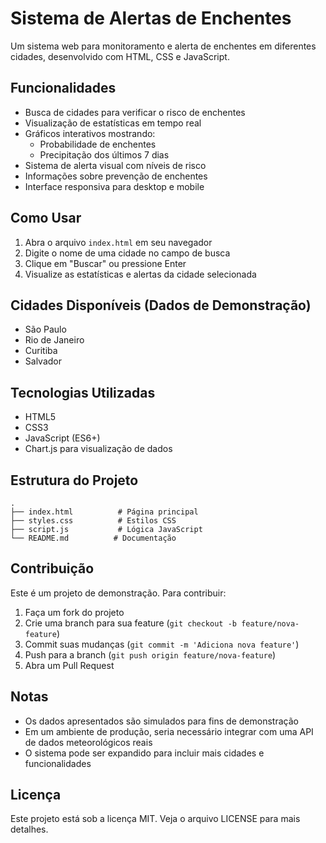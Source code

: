 # Sistema de Alertas de Enchentes

Um sistema web para monitoramento e alerta de enchentes em diferentes cidades, desenvolvido com HTML, CSS e JavaScript.

## Funcionalidades

- Busca de cidades para verificar o risco de enchentes
- Visualização de estatísticas em tempo real
- Gráficos interativos mostrando:
  - Probabilidade de enchentes
  - Precipitação dos últimos 7 dias
- Sistema de alerta visual com níveis de risco
- Informações sobre prevenção de enchentes
- Interface responsiva para desktop e mobile

## Como Usar

1. Abra o arquivo `index.html` em seu navegador
2. Digite o nome de uma cidade no campo de busca
3. Clique em "Buscar" ou pressione Enter
4. Visualize as estatísticas e alertas da cidade selecionada

## Cidades Disponíveis (Dados de Demonstração)

- São Paulo
- Rio de Janeiro
- Curitiba
- Salvador

## Tecnologias Utilizadas

- HTML5
- CSS3
- JavaScript (ES6+)
- Chart.js para visualização de dados

## Estrutura do Projeto

```
.
├── index.html          # Página principal
├── styles.css          # Estilos CSS
├── script.js           # Lógica JavaScript
└── README.md          # Documentação
```

## Contribuição

Este é um projeto de demonstração. Para contribuir:

1. Faça um fork do projeto
2. Crie uma branch para sua feature (`git checkout -b feature/nova-feature`)
3. Commit suas mudanças (`git commit -m 'Adiciona nova feature'`)
4. Push para a branch (`git push origin feature/nova-feature`)
5. Abra um Pull Request

## Notas

- Os dados apresentados são simulados para fins de demonstração
- Em um ambiente de produção, seria necessário integrar com uma API de dados meteorológicos reais
- O sistema pode ser expandido para incluir mais cidades e funcionalidades

## Licença

Este projeto está sob a licença MIT. Veja o arquivo LICENSE para mais detalhes. 